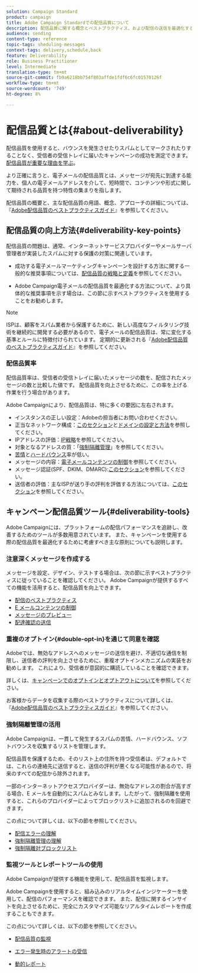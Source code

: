 ```yaml
---
solution: Campaign Standard
product: campaign
title: Adobe Campaign Standardでの配信品質について
description: 配信品質に関する概念とベストプラクティス、および配信の送信を最適化するためにAdobe Campaign Standardが提供するツールについて説明します。
audience: sending
content-type: reference
topic-tags: sheduling-messages
context-tags: delivery,schedule,back
feature: Deliverability
role: Business Practitioner
level: Intermediate
translation-type: tm+mt
source-git-commit: fb9a6218bb754f803affde1fdf6c6fc01570126f
workflow-type: tm+mt
source-wordcount: '749'
ht-degree: 8%

---
```



# 配信品質とは{#about-deliverability}

配信品質を使用すると、バウンスを発生させたりスパムとしてマークされたりすることなく、受信者の受信トレイに届いたキャンペーンの成功を測定できます。 [配信品質が重要な理由を学ぶ](https://experienceleague.adobe.com/docs/deliverability-learn/deliverability-best-practice-guide/deliverability-strategy-and-definition.html#why-deliverability-matters)。

より正確に言うと、電子メールの配信品質とは、メッセージが宛先に到達する能力を、個人の電子メールアドレスを介して、短時間で、コンテンツや形式に関して期待される品質を持つ特性の集まりを指します。<!--These characteristics fall into four main categories: data quality, message and content, sending infrastructure, and reputation. Together, they form the foundation of a successful email deliverability program.-->

配信品質の概要と、主な配信品質の用語、概念、アプローチの詳細については、『[Adobe配信品質のベストプラクティスガイド](https://experienceleague.adobe.com/docs/deliverability-learn/deliverability-best-practice-guide/introduction.html)』を参照してください。

## 配信品質の向上方法{#deliverability-key-points}

配信品質の問題は、通常、インターネットサービスプロバイダーやメールサーバ管理者が実装したスパムに対する保護の対策に関連しています。

* 成功する電子メールマーケティングキャンペーンを設計する方法に関する一般的な推奨事項については、[配信品質の戦略と定義](https://experienceleague.adobe.com/docs/deliverability-learn/deliverability-best-practice-guide/deliverability-strategy-and-definition.html)を参照してください。

* Adobe Campaign電子メールの配信品質を最適化する方法について、より具体的な推奨事項を示す場合は、この節に示すベストプラクティスを使用することをお勧めします。

>[!NOTE]
>
>ISPは、顧客をスパム業者から保護するために、新しい高度なフィルタリング技術を継続的に開発する必要があるので、電子メールの配信品質は、常に変化する基準とルールに特徴付けられています。 定期的に更新される『[Adobe配信品質のベストプラクティスガイド](https://experienceleague.adobe.com/docs/deliverability-learn/deliverability-best-practice-guide/introduction.html)』を参照してください。

### 配信品質率

配信品質率は、受信者の受信トレイに届いたメッセージの数を、配信されたメッセージの数と比較した値です。 配信品質を向上させるために、この率を上げる作業を行う場合があります。

Adobe Campaignにより、配信品質は、特に多くの要因に左右されます。

* インスタンスの正しい設定：Adobeの担当者にお問い合わせください。
* 正当なネットワーク構成：[このセクション](../../sending/using/optimize-delivery.md#network-config)と[ドメインの設定と方法](https://experienceleague.adobe.com/docs/deliverability-learn/deliverability-best-practice-guide/transition-process/infrastructure.html#domain-setup-and-strategy)を参照してください。
* IPアドレスの評価：[IP戦略](https://experienceleague.adobe.com/docs/deliverability-learn/deliverability-best-practice-guide/transition-process/infrastructure.html#ip-strategy)を参照してください。
* 対象となるアドレスの質：「[強制隔離管理](../../sending/using/optimize-delivery.md#quarantine-management)」を参照してください。
* [苦情](https://experienceleague.adobe.com/docs/deliverability-learn/deliverability-best-practice-guide/metrics-for-deliverability/complaints.html)と[ハードバウンス](https://experienceleague.adobe.com/docs/deliverability-learn/deliverability-best-practice-guide/metrics-for-deliverability/bounces.html#hard-bounces)率が低い。
* メッセージの内容：[電子メールコンテンツの制御](../../sending/using/control-email-content.md)を参照してください。
* メッセージ認証(SPF、DKIM、DMARC):[このセクション](https://experienceleague.adobe.com/docs/deliverability-learn/deliverability-best-practice-guide/transition-process/infrastructure.html#authentication)を参照してください。
* 送信者の評価：主なISPが送り手の評判を評価する方法については、[このセクション](https://experienceleague.adobe.com/docs/deliverability-learn/deliverability-best-practice-guide/internet-service-provider-specifics/overview.html)を参照してください。

## キャンペーン配信品質ツール{#deliverability-tools}

Adobe Campaignには、プラットフォームの配信パフォーマンスを追跡し、改善するためのツールが多数用意されています。 また、キャンペーンを使用する際の配信品質を最適化するために考慮すべき主な原則についても説明します。

### 注意深くメッセージを作成する

メッセージを設定、デザイン、テストする場合は、次の節に示すベストプラクティスに従っていることを確認してください。 Adobe Campaignが提供するすべての機能を活用すると、配信品質を向上できます。

* [配信のベストプラクティス](../../sending/using/delivery-best-practices.md)
* [E メールコンテンツの制御](../../sending/using/control-email-content.md)
* [メッセージのプレビュー](../../sending/using/previewing-messages.md)
* [配達確認の送信](../../sending/using/sending-proofs.md)

### 重複のオプトイン{#double-opt-in}を通じて同意を確認

Adobeでは、無効なアドレスへのメッセージの送信を避け、不適切な通信を制限し、送信者の評判を向上させるために、重複オプトインメカニズムの実装をお勧めします。 これにより、受信者が意図的に購読していることを確認できます。

詳しくは、[キャンペーンでのオプトインとオプトアウトについて](../../audiences/using/about-opt-in-and-opt-out-in-campaign.md)を参照してください。

お客様からデータを収集する際のベストプラクティスについて詳しくは、『[Adobe配信品質のベストプラクティスガイド](https://experienceleague.adobe.com/docs/deliverability-learn/deliverability-best-practice-guide/first-impressions/address-collection-and-list-growth.html#data-quality-and-hygiene)』を参照してください。

### 強制隔離管理の活用

Adobe Campaignは、一貫して発生するスパムの苦情、ハードバウンス、ソフトバウンスを収集するリストを管理します。

配信品質を保護するため、そのリスト上の住所を持つ受信者は、デフォルトでは、これらの連絡先に送信すると、送信の評判が悪くなる可能性があるので、将来のすべての配信から除外されます。

一部のインターネットアクセスプロバイダーは、無効なアドレスの割合が高すぎる場合、E メールを自動的にスパムとみなします。したがって、強制隔離を使用すると、これらのプロバイダーによってブロックリストに追加されるのを回避できます。

この点について詳しくは、以下の節を参照してください。

* [配信エラーの理解](../../sending/using/understanding-delivery-failures.md)
* [強制隔離管理の理解](../../sending/using/understanding-quarantine-management.md)
* [強制隔離対ブロックリスト](../../sending/using/understanding-quarantine-management.md#quarantine-vs-denylist)

### 監視ツールとレポートツールの使用

Adobe Campaignが提供する機能を使用して、配信品質を監視します。

Adobe Campaignを使用すると、組み込みのリアルタイムインジケーターを使用して、配信のパフォーマンスを確認できます。 <!--For example, you can check the number of messages that are successfully executed, sent and delivered. You can also verify the number of messages that have been opened and the number of messages/links that have been clicked.-->また、配信に関するインサイトを向上させるために、完全にカスタマイズ可能なリアルタイムレポートを作成することもできます。

この点について詳しくは、以下の節を参照してください。

* [配信品質の監視](../../sending/using/monitor-deliverability.md)

   <!--[Monitoring a delivery](../../sending/using/monitoring-a-delivery.md)-->
* [エラー発生時のアラートの受信](../../sending/using/receiving-alerts-when-failures-happen.md)
* [動的レポート](../../reporting/using/about-dynamic-reports.md)

<!--## General recommendations

NOT SURE TO KEEP

Here are a few additional recommendations when it comes to deliverability.

### Send to valid addresses {#valid-addresses}

Spammers often use address generators based on lists of frequent names and first names; in addition, they rarely process technical notifications sent back by mail servers. A high rate of invalid addresses is often interpreted as a sign of spam.

Double opt-in mechanisms and effective handling of technical bounce messages make it possible to avoid this.

### Reduce complaint rate {#reduce-complaint-rate}

ISPs usually have a prominent means of reporting a received message as spam. This makes it possible to identify unreliable sources. By rapidly honoring opt-out requests, making regular use of a given list, verifying consent through a double opt-in system, and implementing feedback loops, you can reduce complaint rates.

<!--Sending to honeypot addresses {#honeypot-addresses}
ISPs and other organizations (refer to https://www.projecthoneypot.org/) make use of mailboxes that do not correspond to physical persons but are created simply to trick spammers. These so-called "honey pot" addresses are published on the Web in order to be collected by spambots and thus catch illegitimate senders. The use of a double opt-in mechanism precludes this sort of address being added to a list. When using a third-party list, you must be sure of the methods employed by its maintainer.-->

<!--## Sending on a regular basis {#regular-deliveries}

Spammers make programmed deliveries to maintain their reputation over time. They sometimes need to adapt their marketing plan to meet the best practices imposed by the ISPs and so, after a peak in reputation (ramp-up), they configure regular deliveries.-->
